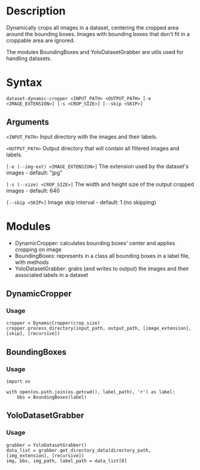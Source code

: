 # Description
Dynamically crops all images in a dataset, centering the cropped area around the bounding boxes.
Images with bounding boxes that don't fit in a croppable area are ignored.

The modules BoundingBoxes and YoloDatasetGrabber are utils used for handling datasets.

# Syntax
```
dataset-dynamic-cropper <INPUT_PATH> <OUTPUT_PATH> [-e <IMAGE_EXTENSION>] [-s <CROP_SIZE>] [--skip <SKIP>]
```

## Arguments
``` <INPUT_PATH> ``` Input directory with the images and their labels.

``` <OUTPUT_PATH> ``` Output directory that will contain all filtered images and labels.

``` [-e (--img-ext) <IMAGE_EXTENSION>] ``` The extension used by the dataset's images -  default: "jpg"

``` [-s (--size) <CROP_SIZE>] ``` The width and height size of the output cropped images - default: 640

``` [--skip <SKIP>] ``` Image skip interval - default: 1 (no skipping)

# Modules
- DynamicCropper: calculates bounding boxes' center and applies cropping on image
- BoundingBoxes: represents in a class all bounding boxes in a label file, with methods
- YoloDatasetGrabber: grabs (and writes to output) the images and their associated labels in a dataset

## DynamicCropper
### Usage
```
cropper = DynamicCropper(crop_size)
cropper.process_directory(input_path, output_path, [image_extension], [skip], [recursive])
```

## BoundingBoxes
### Usage
```
import os

with open(os.path.join(os.getcwd(), label_path), 'r') as label:
    bbs = BoundingBoxes(label)
```

## YoloDatasetGrabber
### Usage
```
grabber = YoloDatasetGrabber()
data_list = grabber.get_directory_data(directory_path, [img_extension], [recursive])
img, bbs, img_path, label_path = data_list[0]
```
